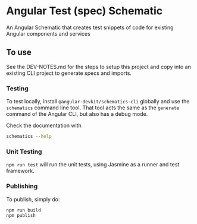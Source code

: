 # Angular Test (spec) Schematic

An Angular Schematic that creates test snippets of code for existing Angular components and services

## To use

See the DEV-NOTES.md for the steps to setup this project and copy into an existing CLI project to generate specs and imports.

### Testing

To test locally, install `@angular-devkit/schematics-cli` globally and use the `schematics` command line tool. That tool acts the same as the `generate` command of the Angular CLI, but also has a debug mode.

Check the documentation with
```bash
schematics --help
```

### Unit Testing

`npm run test` will run the unit tests, using Jasmine as a runner and test framework.

### Publishing

To publish, simply do:

```bash
npm run build
npm publish
```
 
